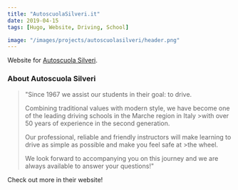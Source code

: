 ```yaml
---
title: "AutoscuolaSilveri.it"
date: 2019-04-15
tags: [Hugo, Website, Driving, School]

image: "/images/projects/autoscuolasilveri/header.png"
---
```


Website for [Autoscuola Silveri](https://www.autoscuolasilveri.it).

### About Autoscuola Silveri

>"Since 1967 we assist our students in their goal: to drive.
>
>Combining traditional values with modern style, we have become one of the leading driving schools in the Marche region in Italy >with over 50 years of experience in the second generation.
>
>Our professional, reliable and friendly instructors will make learning to drive as simple as possible and make you feel safe at >the wheel.
>
>We look forward to accompanying you on this journey and we are always available to answer your questions!"

Check out more in their website!